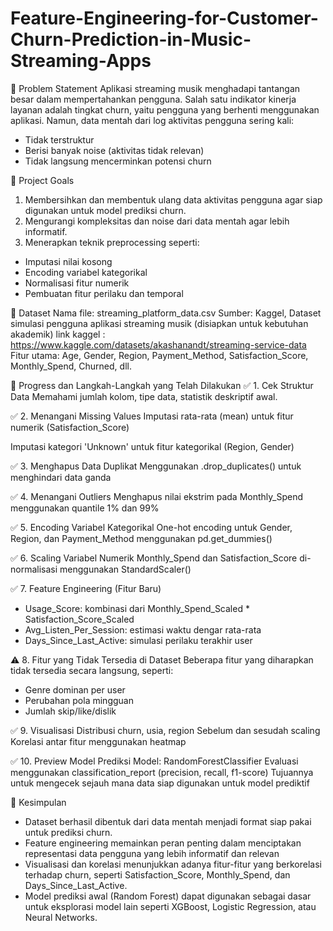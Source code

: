 # Feature-Engineering-for-Customer-Churn-Prediction-in-Music-Streaming-Apps

🧩 Problem Statement
Aplikasi streaming musik menghadapi tantangan besar dalam mempertahankan pengguna. Salah satu indikator kinerja layanan adalah tingkat churn, yaitu pengguna yang berhenti menggunakan aplikasi.
Namun, data mentah dari log aktivitas pengguna sering kali:
- Tidak terstruktur
- Berisi banyak noise (aktivitas tidak relevan)
- Tidak langsung mencerminkan potensi churn

🎯 Project Goals
1. Membersihkan dan membentuk ulang data aktivitas pengguna agar siap digunakan untuk model prediksi churn.
2. Mengurangi kompleksitas dan noise dari data mentah agar lebih informatif.
3. Menerapkan teknik preprocessing seperti:
- Imputasi nilai kosong
- Encoding variabel kategorikal
- Normalisasi fitur numerik
- Pembuatan fitur perilaku dan temporal

📂 Dataset
Nama file: streaming_platform_data.csv
Sumber: Kaggel, Dataset simulasi pengguna aplikasi streaming musik (disiapkan untuk kebutuhan akademik)
link kaggel :
https://www.kaggle.com/datasets/akashanandt/streaming-service-data
Fitur utama: Age, Gender, Region, Payment_Method, Satisfaction_Score, Monthly_Spend, Churned, dll.

🚧 Progress dan Langkah-Langkah yang Telah Dilakukan
✅ 1. Cek Struktur Data
Memahami jumlah kolom, tipe data, statistik deskriptif awal.

✅ 2. Menangani Missing Values
Imputasi rata-rata (mean) untuk fitur numerik (Satisfaction_Score)

Imputasi kategori 'Unknown' untuk fitur kategorikal (Region, Gender)

✅ 3. Menghapus Data Duplikat
Menggunakan .drop_duplicates() untuk menghindari data ganda

✅ 4. Menangani Outliers
Menghapus nilai ekstrim pada Monthly_Spend menggunakan quantile 1% dan 99%

✅ 5. Encoding Variabel Kategorikal
One-hot encoding untuk Gender, Region, dan Payment_Method menggunakan pd.get_dummies()

✅ 6. Scaling Variabel Numerik
Monthly_Spend dan Satisfaction_Score di-normalisasi menggunakan StandardScaler()

✅ 7. Feature Engineering (Fitur Baru)
- Usage_Score: kombinasi dari Monthly_Spend_Scaled * Satisfaction_Score_Scaled
- Avg_Listen_Per_Session: estimasi waktu dengar rata-rata
- Days_Since_Last_Active: simulasi perilaku terakhir user

⚠️ 8. Fitur yang Tidak Tersedia di Dataset
Beberapa fitur yang diharapkan tidak tersedia secara langsung, seperti:
- Genre dominan per user
- Perubahan pola mingguan
- Jumlah skip/like/dislik

✅ 9. Visualisasi
Distribusi churn, usia, region
Sebelum dan sesudah scaling
Korelasi antar fitur menggunakan heatmap

✅ 10. Preview Model Prediksi
Model: RandomForestClassifier
Evaluasi menggunakan classification_report (precision, recall, f1-score)
Tujuannya untuk mengecek sejauh mana data siap digunakan untuk model prediktif


📌 Kesimpulan
- Dataset berhasil dibentuk dari data mentah menjadi format siap pakai untuk prediksi churn.
- Feature engineering memainkan peran penting dalam menciptakan representasi data pengguna yang lebih informatif dan relevan
- Visualisasi dan korelasi menunjukkan adanya fitur-fitur yang berkorelasi terhadap churn, seperti Satisfaction_Score, Monthly_Spend, dan Days_Since_Last_Active.
- Model prediksi awal (Random Forest) dapat digunakan sebagai dasar untuk eksplorasi model lain seperti XGBoost, Logistic Regression, atau Neural Networks.
